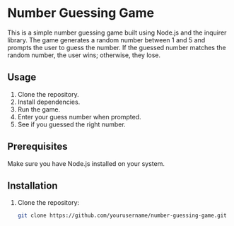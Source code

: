# Number Guessing Game

This is a simple number guessing game built using Node.js and the inquirer library. The game generates a random number between 1 and 5 and prompts the user to guess the number. If the guessed number matches the random number, the user wins; otherwise, they lose.

## Usage

1. Clone the repository.
2. Install dependencies.
3. Run the game.
4. Enter your guess number when prompted.
5. See if you guessed the right number.

## Prerequisites

Make sure you have Node.js installed on your system.

## Installation

1. Clone the repository:
   ```sh
   git clone https://github.com/yourusername/number-guessing-game.git
